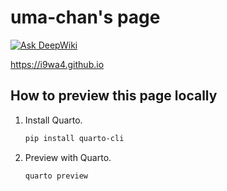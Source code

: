 # uma-chan's page

[![Ask DeepWiki](https://deepwiki.com/badge.svg)](https://deepwiki.com/i9wa4/i9wa4hub.io)

<https://i9wa4.github.io>

## How to preview this page locally

1. Install Quarto.

    ```sh
    pip install quarto-cli
    ```

1. Preview with Quarto.

    ```sh
    quarto preview
    ```
